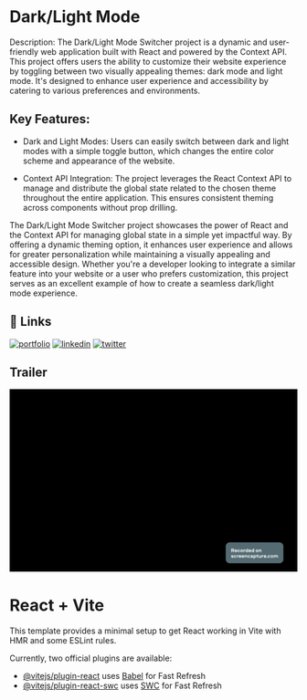 
# Dark/Light Mode

Description:
The Dark/Light Mode Switcher project is a dynamic and user-friendly web application built with React and powered by the Context API. This project offers users the ability to customize their website experience by toggling between two visually appealing themes: dark mode and light mode. It's designed to enhance user experience and accessibility by catering to various preferences and environments.

## Key Features:

- Dark and Light Modes: Users can easily switch between dark and light modes with a simple toggle button, which changes the entire color scheme and appearance of the website.

- Context API Integration: The project leverages the React Context API to manage and distribute the global state related to the chosen theme throughout the entire application. This ensures consistent theming across components without prop drilling.


The Dark/Light Mode Switcher project showcases the power of React and the Context API for managing global state in a simple yet impactful way. By offering a dynamic theming option, it enhances user experience and allows for greater personalization while maintaining a visually appealing and accessible design. Whether you're a developer looking to integrate a similar feature into your website or a user who prefers customization, this project serves as an excellent example of how to create a seamless dark/light mode experience.
## 🔗 Links
[![portfolio](https://img.shields.io/badge/my_portfolio-000?style=for-the-badge&logo=ko-fi&logoColor=white)](https://harshuserethe-me.onrender.com/)
[![linkedin](https://img.shields.io/badge/linkedin-0A66C2?style=for-the-badge&logo=linkedin&logoColor=white)](https://www.linkedin.com/in/harshuserethe/)
[![twitter](https://img.shields.io/badge/twitter-1DA1F2?style=for-the-badge&logo=twitter&logoColor=white)](https://www.behance.net/harshuserethe)


##  Trailer
![](https://github.com/HarshUserethe/Dark-Light-Mode-React-Project/blob/main/trailer.gif)



# React + Vite

This template provides a minimal setup to get React working in Vite with HMR and some ESLint rules.

Currently, two official plugins are available:

- [@vitejs/plugin-react](https://github.com/vitejs/vite-plugin-react/blob/main/packages/plugin-react/README.md) uses [Babel](https://babeljs.io/) for Fast Refresh
- [@vitejs/plugin-react-swc](https://github.com/vitejs/vite-plugin-react-swc) uses [SWC](https://swc.rs/) for Fast Refresh
